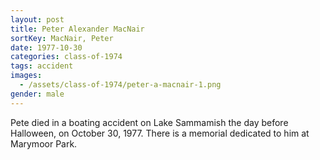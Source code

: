 ```yaml
---
layout: post
title: Peter Alexander MacNair
sortKey: MacNair, Peter
date: 1977-10-30
categories: class-of-1974
tags: accident
images:
  - /assets/class-of-1974/peter-a-macnair-1.png
gender: male
---
```

Pete died in a boating accident on Lake Sammamish the day before Halloween, on October 30, 1977. There is a memorial dedicated to him at Marymoor Park.
